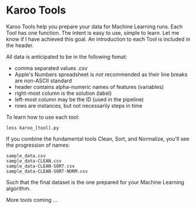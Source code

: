 # Karoo Tools

Karoo Tools help you prepare your data for Machine Learning runs. Each Tool has one function. The intent is easy to
use, simple to learn. Let me know if I have achieved this goal. An introduction to each Tool is included in the header. 

All data is anticipated to be in the following fomat:
 - comma separated values .csv
 - Apple's Numbers spreadsheet is *not* recommended as their line breaks are non-ASCII standard
 - header contains alpha-numeric names of features (variables)
 - right-most column is the solution (label)
 - left-most column may be the ID (used in the pipeline)
 - rows are instances, but not necessarily steps in time


To learn how to use each tool:

	less karoo_[tool].py

If you combine the fundamental tools Clean, Sort, and Normalize, you'll see the progression of names:

	sample_data.csv
	sample_data-CLEAN.csv
	sample_data-CLEAN-SORT.csv
	sample_data-CLEAN-SORT-NORM.csv

Such that the final dataset is the one prepared for your Machine Learning algorithm.

More tools coming ...

